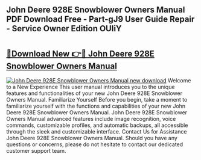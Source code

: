 ## John Deere 928E Snowblower Owners Manual PDF Download Free - Part-gJ9 User Guide Repair - Service Owner Edition OUIiY

# <h2><a href="http://bc94513.oget.top/?id=John+Deere+928E+Snowblower+Owners+Manual">🔗Download New 👉🔴 John Deere 928E Snowblower Owners Manual</a></h2>

[![John Deere 928E Snowblower Owners Manual new download](https://i.imgur.com/5g1atiW.png)](http://bc94513.oget.top/?id=John+Deere+928E+Snowblower+Owners+Manual)
Welcome to a New Experience This user manual introduces you to the unique features and functionalities of your new John Deere 928E Snowblower Owners Manual. Familiarize Yourself Before you begin, take a moment to familiarize yourself with the functions and capabilities of your new John Deere 928E Snowblower Owners Manual. John Deere 928E Snowblower Owners Manual advanced features include image recognition, voice commands, customizable profiles, and automatic backups, all accessible through the sleek and customizable interface. Contact Us for Assistance John Deere 928E Snowblower Owners Manual. Should you have any questions or concerns, please do not hesitate to contact our dedicated customer support team.
